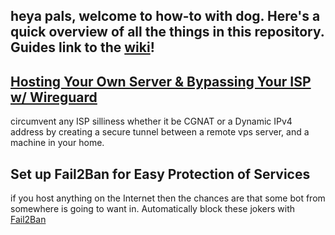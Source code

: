 ## heya pals, welcome to how-to with dog. Here's a quick overview of all the things in this repository. Guides link to the [wiki](https://github.com/barkwoofdog/howtowithdog/wiki)!

## [Hosting Your Own Server & Bypassing Your ISP w/ Wireguard](https://github.com/barkwoofdog/howtowithdog/wiki/Hosting-Your-Own-Server-&-Bypassing-Your-ISP-with--Wireguard)

circumvent any ISP silliness whether it be CGNAT or a Dynamic IPv4 address by creating a secure tunnel between a remote vps server, and a machine in your home.


## Set up Fail2Ban for Easy Protection of Services

if you host anything on the Internet then the chances are that some bot from somewhere is going to want in. Automatically block these jokers with [Fail2Ban](https://www.fail2ban.org/wiki/index.php/Main_Page)
